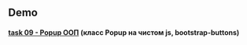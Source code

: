 ## Demo

#### [task 09 - Popup ООП](https://knazarenko.github.io/task09_Popup/) (класс Popup на чистом js, bootstrap-buttons)
